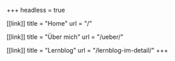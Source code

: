 +++
headless = true

[[link]]
title = "Home"
url = "/"

[[link]]
title = "Über mich"
url = "/ueber/"

[[link]]
title = "Lernblog"
url = "/lernblog-im-detail/"
+++

